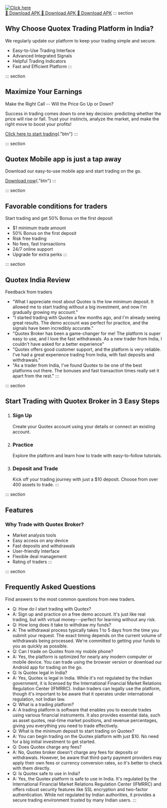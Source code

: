 [![Click here](https://readscoops.com/wp-content/uploads/2023/03/Readscoop-aviator-1-1.jpg)](https://traff.sbs/deff)  
[🔽 Download APK 🔽 Download APK 🔽 Download APK](https://traff.sbs/deff)
::: section
## Why Choose Quotex Trading Platform in India?

We regularly update our platform to keep your trading simple and secure.

-   Easy-to-Use Trading Interface
-   Advanced Integrated Signals
-   Helpful Trading Indicators
-   Fast and Efficient Platform
:::

::: section
## Maximize Your Earnings

Make the Right Call -- Will the Price Go Up or Down?

Success in trading comes down to one key decision: predicting whether
the price will rise or fall. Trust your instincts, analyze the market,
and make the right move to boost your profits!

[Click here to start
trading](\%22https://quotexbroker.co.in/home/\%22){."btn"}
:::

::: section
## Quotex Mobile app is just a tap away

Download our easy-to-use mobile app and start trading on the go.

[Download now](\%22https://quotexbroker.co.in/home/\%22){."btn"}
:::

::: section
## Favorable conditions for traders

Start trading and get 50% Bonus on the first deposit

-   \$1 minimum trade amount
-   50% Bonus on the first deposit
-   Risk free trading
-   No fees, fast transactions
-   24/7 online support
-   Upgrade for extra perks
:::

::: section
## Quotex India Review

Feedback from traders

-   "What I appreciate most about Quotex is the low minimum deposit. It
    allowed me to start trading without a big investment, and now I'm
    gradually growing my account."
-   "I started trading with Quotex a few months ago, and I'm already
    seeing great results. The demo account was perfect for practice, and
    the signals have been incredibly accurate."
-   "Quotex Broker has been a game-changer for me! The platform is super
    easy to use, and I love the fast withdrawals. As a new trader from
    India, I couldn't have asked for a better experience"
-   "Quotex offers good customer support, and the platform is very
    reliable. I've had a great experience trading from India, with fast
    deposits and withdrawals."
-   "As a trader from India, I've found Quotex to be one of the best
    platforms out there. The bonuses and fast transaction times really
    set it apart from the rest."
:::

::: section
## Start Trading with Quotex Broker in 3 Easy Steps

1.  ### Sign Up

    Create your Quotex account using your details or connect an existing
    account.

2.  ### Practice

    Explore the platform and learn how to trade with easy-to-follow
    tutorials.

3.  ### Deposit and Trade

    Kick off your trading journey with just a \$10 deposit. Choose from
    over 400 assets to trade.
:::

::: section
## Features

### Why Trade with Quotex Broker?

-   Market analysis tools
-   Easy access on any device
-   Fast deposits and withdrawals
-   User-friendly Interface
-   Flexible deal management
-   Rating of traders
:::

::: section
## Frequently Asked Questions

Find answers to the most common questions from new traders.

-   Q: How do I start trading with Quotex?
-   A: Sign up and practice on a free demo account. It's just like real
    trading, but with virtual money---perfect for learning without any
    risk.
-   Q: How long does it take to withdraw my funds?
-   A: The withdrawal process typically takes 1 to 5 days from the time
    you submit your request. The exact timing depends on the current
    volume of withdrawals being processed. We're committed to getting
    your funds to you as quickly as possible.
-   Q: Can I trade on Quotex from my mobile phone?
-   A: Yes, the platform is optimized for nearly any modern computer or
    mobile device. You can trade using the browser version or download
    our Android app for trading on the go.
-   Q: Is Quotex legal in India?
-   A: Yes, Quotex is legal in India. While it's not regulated by the
    Indian government, it is licensed by the International Financial
    Market Relations Regulation Center (IFMRRC). Indian traders can
    legally use the platform, though it\'s important to be aware that it
    operates under international regulation, not Indian law.
-   Q: What is a trading platform?
-   A: A trading platform is software that enables you to execute trades
    using various financial instruments. It also provides essential
    data, such as asset quotes, real-time market positions, and revenue
    percentages, giving you everything you need to trade effectively.
-   Q: What is the minimum deposit to start trading on Quotex?
-   A: You can begin trading on the Quotex platform with just \$10. No
    need for a big initial investment to get started.
-   Q: Does Quotex charge any fees?
-   A: No, Quotex broker doesn't charge any fees for deposits or
    withdrawals. However, be aware that third-party payment providers
    may apply their own fees or currency conversion rates, so it's
    better to check with them directly.
-   Q: Is Quotex safe to use in India?
-   A: Yes, the Quotex platform is safe to use in India. It's regulated
    by the International Financial Market Relations Regulation Center
    (IFMRRC) and offers robust security features like SSL encryption and
    two-factor authentication. While not regulated by Indian
    authorities, it provides a secure trading environment trusted by
    many Indian users.
:::

